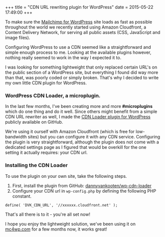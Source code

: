 +++
title = "CDN URL rewriting plugin for WordPress"
date = 2015-05-22 17:49:00
+++

To make sure the [Mailchimp for WordPress](https://www.mc4wp.com/) site loads as fast as possible throughout the world we recently started using Amazon Cloudfront, a Content Delivery Network, for serving all public assets (CSS, JavaScript and image files). 

Configuring WordPress to use a CDN seemed like a straightforward and simple enough process to me. Looking at the available plugins however, nothing really seemed to work in the way I expected it to. 

I was looking for something lightweight that only replaced certain URL's on the public section of a WordPress site, but everything I found did way more than that, was poorly coded or simply broken. That's why I decided to write my own little CDN plugin for WordPress.

### WordPress CDN Loader, a microplugin.
In the last few months, I've been creating more and more **#microplugins** which do one thing and do it well. Since others might benefit from a simple CDN URL rewriter as well, I made the [CDN Loader plugin for WordPress](https://github.com/dannyvankooten/wp-cdn-loader) publicly available on GitHub.

We're using it ourself with Amazon Cloudfront (which is free for low-bandwidth sites) but you can configure it with any CDN service. Configuring the plugin is very straightforward, although the plugin does not come with a dedicated settings page as I figured that would be overkill for the one setting it actually requires: your CDN url.

### Installing the CDN Loader 
To use the plugin on your own site, take the following steps.

1. First, install the plugin from GitHub: [dannyvankooten/wp-cdn-loader](https://github.com/dannyvankooten/wp-cdn-loader)
2. Configure your CDN url in `wp-config.php` by defining the following PHP constant.

```php?start_inline=1
define( 'DVK_CDN_URL', '//xxxxxx.cloudfront.net' );
```

That's all there is to it - you're all set now! 

I hope you enjoy the lightweight solution, we've been using it on [mc4wp.com](https://www.mc4wp.com) for a few months now, it works great! 




